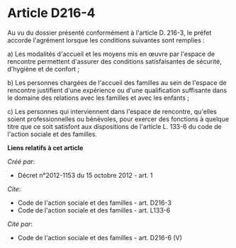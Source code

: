 # Article D216-4

Au vu du dossier présenté conformément à l'article D. 216-3, le préfet accorde l'agrément lorsque les conditions suivantes
sont remplies : 

a) Les modalités d'accueil et les moyens mis en œuvre par l'espace de rencontre permettent d'assurer des conditions
satisfaisantes de sécurité, d'hygiène et de confort ; 

b) Les personnes chargées de l'accueil des familles au sein de l'espace de rencontre justifient d'une expérience ou d'une
qualification suffisante dans le domaine des relations avec les familles et avec les enfants ; 

c) Les personnes qui interviennent dans l'espace de rencontre, qu'elles soient professionnelles ou bénévoles, pour exercer
des fonctions à quelque titre que ce soit satisfont aux dispositions de l'article L. 133-6 du code de l'action sociale et des
familles.

**Liens relatifs à cet article**

_Créé par_:

  - Décret n°2012-1153 du 15 octobre 2012 - art. 1

_Cite_:

  - Code de l'action sociale et des familles - art. D216-3
  - Code de l'action sociale et des familles - art. L133-6

_Cité par_:

  - Code de l'action sociale et des familles - art. D216-6 (V)
